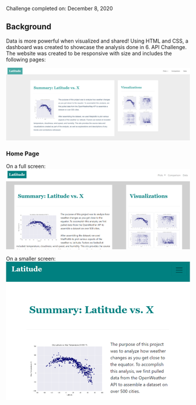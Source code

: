 Challenge completed on: December 8, 2020

## Background

Data is more powerful when visualized and shared! Using HTML and CSS, a dashboard was created to showcase the analysis done in 6. API Challenge. The website was created to be responsive with size and includes the following pages: 

![Images/landingResize.png](Images/landingResize.png)

### Home Page 

On a full screen: 
![Home-FullScreen](Images/home-full.png)

On a smaller screen: 
![Home-SmallScreen](Images/home-small.png)



